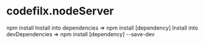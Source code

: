 # codefilx.nodeServer
npm install
Install into dependencies => npm install [dependency]
Install into devDependencies => npm install [dependency] --save-dev